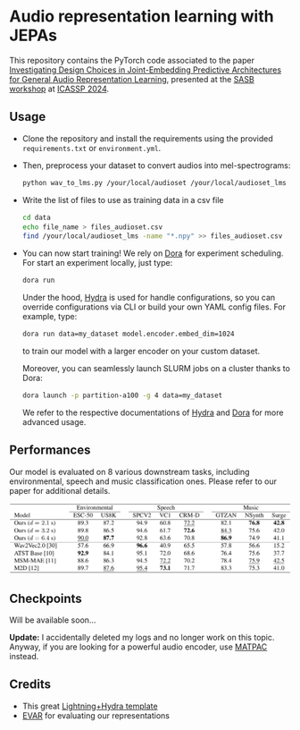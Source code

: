 # Audio representation learning with JEPAs

This repository contains the PyTorch code associated to the paper [Investigating Design Choices in Joint-Embedding Predictive Architectures for General Audio Representation Learning](), presented at the [SASB workshop](https://sites.google.com/view/icasspsasb2024/description) at [ICASSP 2024](https://2024.ieeeicassp.org/).

## Usage

- Clone the repository and install the requirements using the provided `requirements.txt` or `environment.yml`.

- Then, preprocess your dataset to convert audios into mel-spectrograms:

  ```sh
  python wav_to_lms.py /your/local/audioset /your/local/audioset_lms
  ```
  
- Write the list of files to use as training data in a csv file
  ```sh
  cd data
  echo file_name > files_audioset.csv
  find /your/local/audioset_lms -name "*.npy" >> files_audioset.csv
  ```

- You can now start training! We rely on [Dora](https://github.com/facebookresearch/dora/tree/main) for experiment scheduling. For start an experiment locally, just type: 

  ```sh
  dora run
  ```

  Under the hood, [Hydra](https://hydra.cc/) is used for handle configurations, so you can override configurations via CLI or build your own YAML config files. For example, type:

  ```sh
  dora run data=my_dataset model.encoder.embed_dim=1024
  ```

  to train our model with a larger encoder on your custom dataset.

  Moreover, you can seamlessly launch SLURM jobs on a cluster thanks to Dora:

  ```sh
  dora launch -p partition-a100 -g 4 data=my_dataset
  ```

  We refer to the respective documentations of [Hydra](https://hydra.cc/) and [Dora](https://github.com/facebookresearch/dora/tree/main) for more advanced usage.

## Performances

Our model is evaluated on 8 various downstream tasks, including environmental, speech and music classification ones. Please refer to our paper for additional details.

![alt text](https://github.com/SonyCSLParis/audio-representations/blob/master/images/results.png?raw=true)

## Checkpoints

Will be available soon...

**Update:** I accidentally deleted my logs and no longer work on this topic. Anyway, if you are looking for a powerful audio encoder, use [MATPAC](https://github.com/aurianworld/matpac) instead.

## Credits

- This great [Lightning+Hydra template](https://github.com/ashleve/lightning-hydra-template)
- [EVAR](https://github.com/nttcslab/eval-audio-repr) for evaluating our representations

